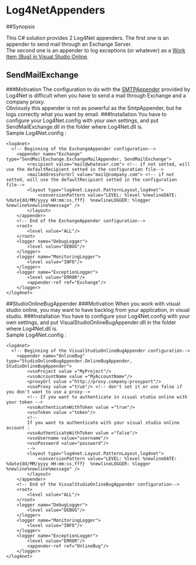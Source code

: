 # Log4NetAppenders
##Synopsis

This C# solution provides 2 Log4Net appenders.
The first one is an appender to send mail through an Exchange Server.  
The second one is an appender to log exceptions (or whatever) as a [Work Item (Bug) in Visual Studio Online](https://www.visualstudio.com/en-us/get-started/work/create-your-backlog-vs).

## SendMailExchange
###Motivation
The configuration to do with the [SMTPAppender](https://logging.apache.org/log4net/release/sdk/log4net.Appender.SmtpAppender.html) provided by Log4Net is difficult when you have to send a mail through Exchange and a company proxy.  
Obviously this appender is not as powerful as the SmtpAppender, but he logs correctly what you want by email.
###Installation
You have to configure your Log4Net.config with your own settings, and put SendMailExchange.dll in the folder where Log4Net.dll is.  
Sample Log4Net.config :
```
<log4net>
  <!-- Beginning of the ExchangeAppender configuration-->
	<appender name="Exchange" type="SendMailExchange.ExchangeMailAppender, SendMailExchange">
		<recipient value="mail@whatever.com"> <!-- if not setted, will use the defaultRecipient setted in the configuration file-->
		<mailAddressForUrl value="mail@company.com"> <!-- if not setted, will use the defaultRecipient setted in the configuration file-->
		<layout type="log4net.Layout.PatternLayout,log4net">
			<conversionPattern value="LEVEL: %level %newlineDATE: %date{dd/MM/yyyy HH:mm:ss,fff}  %newlineLOGGER: %logger %newline%newline%message" />
		</layout>
	</appender>
	<!-- End of the ExchangeAppender configuration-->
	<root>
		<level value="ALL"/>
	</root>
	<logger name="DebugLogger">
		<level value="DEBUG"/>
	</logger>
	<logger name="MonitoringLogger">
		<level value="INFO"/>
	</logger>
	<logger name="ExceptionLogger">
		<level value="ERROR"/>
		<appender-ref ref="Exchange"/>
	</logger>
</log4net>
```
##StudioOnlineBugAppender
###Motivation
When you work with visual studio online, you may want to have backlog from your application, in visual studio.
###Installation
You have to configure your Log4Net.config with your own settings, and put VisualStudioOnlineBugAppender.dll in the folder where Log4Net.dll is.  
Sample Log4Net.config :
```
<log4net>
  <!-- Beginning of the VisualStudioOnlineBugAppender configuration-->
	<appender name="OnlineBug" type="StudioOnlineBugAppender.OnlineBugAppender, StudioOnlineBugAppender">
		<vsoProject value ="MyProject"/>
		<vsoAccountName value ="MyAccountName"/>
		<proxyUrl value ="http://proxy.company:proxyport"/>
		<useProxy value ="true"/> <!-- don't set it or use false if you don't want to use a proxy-->
		<!-- If you want to authenticate in visual studio online with your token -->
		<vsoAuthenticateWithToken value ="true"/>
		<vsoToken value ="token"/>
		<!-- 
		If you want to authenticate with your visual studio online account :
		<vsoAuthenticateWithToken value ="false"/>
		<vsoUsername value="username"/>
		<vsoPassword value="password"/>
		-->
		<layout type="log4net.Layout.PatternLayout,log4net">
			<conversionPattern value="LEVEL: %level %newlineDATE: %date{dd/MM/yyyy HH:mm:ss,fff}  %newlineLOGGER: %logger %newline%newline%message" />
		</layout>
	</appender>
	<!-- End of the VisualStudioOnlineBugAppender configuration-->
	<root>
		<level value="ALL"/>
	</root>
	<logger name="DebugLogger">
		<level value="DEBUG"/>
	</logger>
	<logger name="MonitoringLogger">
		<level value="INFO"/>
	</logger>
	<logger name="ExceptionLogger">
		<level value="ERROR"/>
		<appender-ref ref="OnlineBug"/>
	</logger>
</log4net>
```
